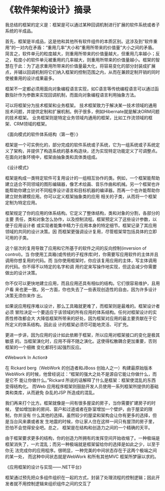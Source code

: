 # 《软件架构设计》摘录

我总结的框架的定义是：框架是可以通过某种回调机制进行扩展的软件系统或者子系统的半成品。

首先，框架是半成品，这是他和其他所有软件组件的本质区别。这涉及到“软件重用”的一对内在矛盾：“重用几率”大小和“重用所带来的价值量”大小之间的矛盾。简言之，软件单元的粒度越大，则重用所带来的价值量越大，但重用几率越小；反之，粒度小的软件单元被重用的几率越大，则重用所带来的价值量越小。框架的智慧在于此：为了追求重用所带来的价值量最大化，将容易变化的部分封装成扩展点，并辅以回调机制将它们纳入框架的控制范围之内，从而在兼顾定制开销的同时使被重用的设计成果最多。

框架不一定都必须用面向对象编程语言实现，如C语言等传统编程语言可以通过函数指针作为参数来实现回调机制，而面向对象编程语言利用抽象方法。

可以将框架分为技术框架和业务框架。 技术框架致力于解决某一技术领域的通用技术问题，并提供定制和扩展机制。例子很多，例如Hibernate就是解决ORM问题的技术框架。 业务框架则是特定业务领域内通用的框架，比如工作流领域的框架、CRM领域的框架。

《面向模式的软件体系结构（第一卷）》

框架是一个可实例化的，部分完成的软件系统或子系统，它为一组系统或子系统定义了架构，并提供了构造系统的基本构造块，还为实现特定功能定义了可调整点。在面向对象环境中，框架由抽象类和具体类组成。

《设计模式》

框架是构成一类特定软件可复用设计的一组相互协作的类。例如，一个框架能帮助建立适合不同领域的图形编辑器，像艺术绘画、音乐作曲和机械。另一个框架也许能帮助你建立针对不同程序设计语言和目标机器的编译器。而再一个也许能帮助你建立财务建模应用。你可以定义框架抽象类的应用
相关的子类，从而将一个框架定制为特定应用。

框架规定了你的应用的体系结构。它定义了整体结构，类和对象的分割，各部分的主要
责任，类和对象怎么协作，以及控制流程。框架预定义了这些设计参数，以便于应用设计者
或实现者能集中精力于应用本身的特定细节。框架记录了其应用领域的共同的设计决策。因
而框架更强调设计复用，尽管框架常包括具体的立即可用的子类。

这个层次的复用导致了应用和它所基于的软件之间的反向控制(inversion of control)。当
你使用工具箱(或传统的子程序库)时，你需要写应用软件的主体并且调用你想复用的代码。而
当你使用框架时，你应该复用应用的主体，写主体调用的代码。你不得不以特定的名字和调
用约定来写操作地实现，但这会减少你需要做出的设计决策。

你不仅可以更快地建立应用，而且应用还具有相似的结构。它们很容易维护，且用户看
来也更一致。另一方面，你也失去了一些表现创造性的自由，因为许多设计决策无须你来作
出。

如果说应用程序难以设计，那么工具箱就更难了，而框架则是最难的。框架设计者必须
冒险决定一个要适应于该领域的所有应用的体系结构。任何对框架设计的实质性修改都会大
大降低框架所带来的好处，因为框架对应用的最主要贡献在于它所定义的体系结构。因此设
计的框架必须尽可能地灵活、可扩充。

更进一步讲，因为应用的设计如此依赖于框架，所以应用对框架接口的变化是极其敏感
的。当框架演化时，应用不得不随之演化。这使得松散耦合更加重要，否则框架的一个细微
变化都将引起强烈反应。

《Webwork In Action》

在 Rickard berg（WebWork 的创造者和JBoss 创始人之一）构建最原始版本
WebWork 的时候，他曾经说过：“框架的强大之处不是源自它能让你做什么，而是它不
能让你做什么。”Rickard 所说的话解释了什么是框架：框架使混乱的东西变得结构化。
而Web 应用程序框架则鼓励开发人员使用一系列框架所提供的基础类和类库，从而避免
杂乱的JSP 所造成的混乱。

我们再来打个比方。框架就像是一间有很多屋梁的房子，当你需要扩建房子的时候，
譬如增加新的房间、窗户和过道或者在卧室增加一个壁炉，由于屋梁的限制，你并没有
什么其他的选择。虽然较少的屋梁和架构会让你有更多的选择，但是当台风来袭或者发
生地震的时候，你让家人住在这样一间只有屋顶的房子里，恐怕不会觉得安全吧。总之，
框架是在结构和创造力之间的一个精确的天平。

由于框架要求更多的结构，你的创造力所拥有的发挥空间开始收缩了。一种极端是
框架消失了，一片混乱；而另一种极端就是框架留给你的选择是如此之少，以至于你无
法完成你的应用程序。很明显，一种完美的中间状态存在于这两个极端之间的某一处，
而这种中间状态就是WebWork 和所有其他MVC 框架所梦寐以求的。

《应用框架的设计与实现——.NET平台》

框架通过预先把众多组件组织在一起的方式，封装了处理流程的控制逻辑；因此开发者就不用控制逻辑来组织组件之间的交互了

